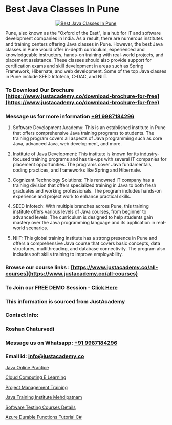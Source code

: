 # Best Java Classes In Pune

<p align="center">
  <a href="https://justacademy.co/course-detail/core-java-training">
    <img src="https://justacademy.co/storage2/course_image/1677245426_course_image.webp" alt="Best Java Classes In Pune">
  </a>
</p>


Pune, also known as the "Oxford of the East", is a hub for IT and software development companies in India. As a result, there are numerous institutes and training centers offering Java classes in Pune. However, the best Java classes in Pune would offer in-depth curriculum, experienced and knowledgeable instructors, hands-on training with real-world projects, and placement assistance. These classes should also provide support for certification exams and skill development in areas such as Spring Framework, Hibernate, and web development. Some of the top Java classes in Pune include SEED Infotech, C-DAC, and NIIT.
### To Download Our Brochure [https://www.justacademy.co/download-brochure-for-free](https://www.justacademy.co/download-brochure-for-free)
### Message us for more information [+91 9987184296](https://api.whatsapp.com/send?phone=919987184296)
1) Software Development Academy: This is an established institute in Pune that offers comprehensive Java training programs to students. The training program covers all aspects of Java programming such as core Java, advanced Java, web development, and more.

2) Institute of Java Development: This institute is known for its industry-focused training programs and has tie-ups with several IT companies for placement opportunities. The programs cover Java fundamentals, coding practices, and frameworks like Spring and Hibernate.

3) Cognizant Technology Solutions: This renowned IT company has a training division that offers specialized training in Java to both fresh graduates and working professionals. The program includes hands-on experience and project work to enhance practical skills.

4) SEED Infotech: With multiple branches across Pune, this training institute offers various levels of Java courses, from beginner to advanced levels. The curriculum is designed to help students gain mastery over the Java programming language and its application in real-world scenarios.

5) NIIT: This global training institute has a strong presence in Pune and offers a comprehensive Java course that covers basic concepts, data structures, multithreading, and database connectivity. The program also includes soft skills training to improve employability.

### Browse our course links : [https://www.justacademy.co/all-courses](https://www.justacademy.co/all-courses) 
### To Join our FREE DEMO Session - [Click Here](https://www.justacademy.co/register-for-course-demo)


### This information is sourced from JustAcademy
### Contact Info:
### Roshan Chaturvedi
### Message us on Whatsapp: [+91 9987184296](https://api.whatsapp.com/send?phone=919987184296)
### Email id: [info@justacademy.co](mailto:info@justacademy.co)
                
[Java Online Practice](https://www.linkedin.com/pulse/java-online-practice-justacademy-beangaluru-nevsc/)

[Cloud Computing E Learning](https://www.linkedin.com/pulse/cloud-computing-e-learning-justacademy-hyderabad-pwfcc?trackingId=EXhWU%2F0Fz6oSU159nxrDCQ%3D%3D&lipi=urn%3Ali%3Apage%3Ad_flagship3_company_admin%3BGwbGgk3HRUy%2BuyASxv15%2BQ%3D%3D)

[Project Management Training](https://medium.com/@abhidnya.1068/project-management-training-96265391f849)

[Java Training Institute Mehdipatnam](https://medium.com/@abhidnya.1068/java-training-institute-mehdipatnam-c918b607e51f)

[Software Testing Courses Details](https://justacademyin.github.io/justacademy/software-testing-courses-details)

[Azure Durable Functions Tutorial C#](https://justacademyin.github.io/justacademy/azure-durable-functions-tutorial-c#)

